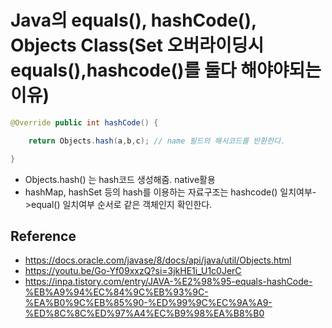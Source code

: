 # Java의 equals(), hashCode(), Objects Class(Set 오버라이딩시 equals(),hashcode()를 둘다 해야야되는 이유)

```java
@Override public int hashCode() { 

	return Objects.hash(a,b,c); // name 필드의 해시코드를 반환한다. 

}
```
 - Objects.hash() 는 hash코드 생성해줌. native활용
- hashMap, hashSet 등의 hash를 이용하는 자료구조는 hashcode() 일치여부->equal() 일치여부 순서로 같은 객체인지 확인한다. 

## Reference
- https://docs.oracle.com/javase/8/docs/api/java/util/Objects.html
- https://youtu.be/Go-Yf09xxzQ?si=3jkHE1i_U1c0JerC
- https://inpa.tistory.com/entry/JAVA-%E2%98%95-equals-hashCode-%EB%A9%94%EC%84%9C%EB%93%9C-%EA%B0%9C%EB%85%90-%ED%99%9C%EC%9A%A9-%ED%8C%8C%ED%97%A4%EC%B9%98%EA%B8%B0